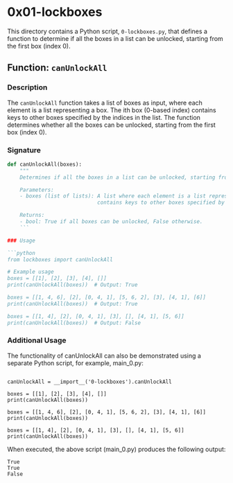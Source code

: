 # 0x01-lockboxes

This directory contains a Python script, `0-lockboxes.py`, that defines a function to determine if all the boxes in a list can be unlocked, starting from the first box (index 0).

## Function: `canUnlockAll`

### Description

The `canUnlockAll` function takes a list of boxes as input, where each element is a list representing a box. The ith box (0-based index) contains keys to other boxes specified by the indices in the list. The function determines whether all the boxes can be unlocked, starting from the first box (index 0).

### Signature

```python
def canUnlockAll(boxes):
    """
    Determines if all the boxes in a list can be unlocked, starting from the first box (index 0).

    Parameters:
    - boxes (list of lists): A list where each element is a list representing a box. The ith box (0-based index)
                             contains keys to other boxes specified by the indices in the list.

    Returns:
    - bool: True if all boxes can be unlocked, False otherwise.
    ```

### Usage

```python
from lockboxes import canUnlockAll

# Example usage
boxes = [[1], [2], [3], [4], []]
print(canUnlockAll(boxes))  # Output: True

boxes = [[1, 4, 6], [2], [0, 4, 1], [5, 6, 2], [3], [4, 1], [6]]
print(canUnlockAll(boxes))  # Output: True

boxes = [[1, 4], [2], [0, 4, 1], [3], [], [4, 1], [5, 6]]
print(canUnlockAll(boxes))  # Output: False
```

### Additional Usage

The functionality of canUnlockAll can also be demonstrated using 
a separate Python script, for example, main_0.py:

```#!/usr/bin/python3

canUnlockAll = __import__('0-lockboxes').canUnlockAll

boxes = [[1], [2], [3], [4], []]
print(canUnlockAll(boxes))

boxes = [[1, 4, 6], [2], [0, 4, 1], [5, 6, 2], [3], [4, 1], [6]]
print(canUnlockAll(boxes))

boxes = [[1, 4], [2], [0, 4, 1], [3], [], [4, 1], [5, 6]]
print(canUnlockAll(boxes))
```


When executed, the above script (main_0.py) produces the following output:

```$ ./main_0.py
True
True
False
```
